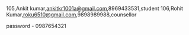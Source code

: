 105,Ankit kumar,ankitkr1001a@gmail.com,8969433531,student
106,Rohit Kumar,roku6510@gmail.com,9898989988,counsellor

password - 0987654321